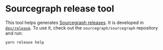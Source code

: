# Sourcegraph release tool

This tool helps generates [Sourcegraph releases](../releases/index.md).
It is developed in [`dev/release`](https://sourcegraph.com/github.com/sourcegraph/sourcegraph/-/tree/dev/release).
To use it, check out the `sourcegraph/sourcegraph` repository and run:

```sh
yarn release help
```
